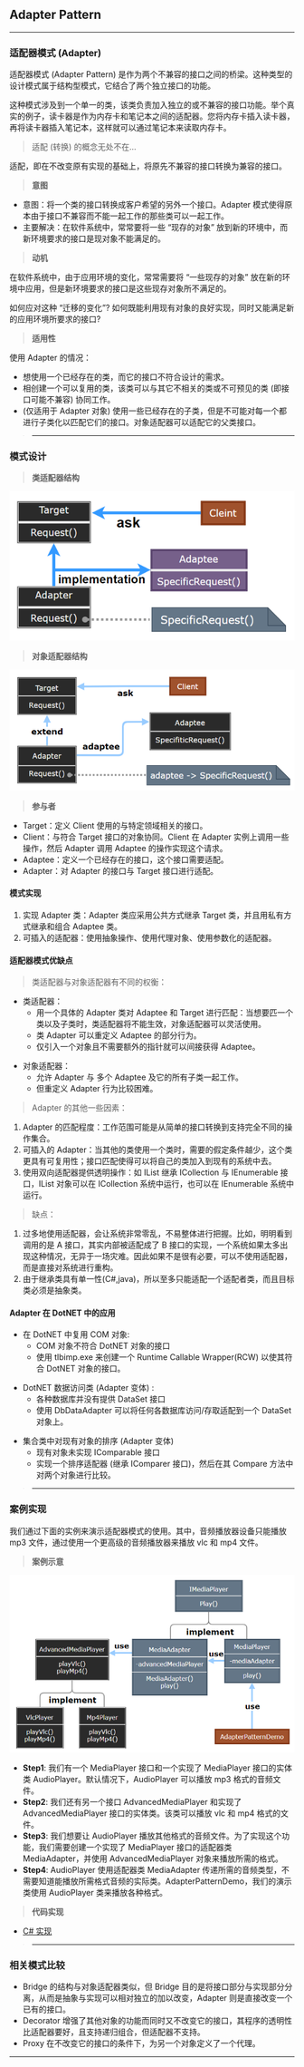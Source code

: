## Adapter Pattern

---
### 适配器模式 (Adapter)

适配器模式 (Adapter Pattern) 是作为两个不兼容的接口之间的桥梁。这种类型的设计模式属于结构型模式，它结合了两个独立接口的功能。

这种模式涉及到一个单一的类，该类负责加入独立的或不兼容的接口功能。举个真实的例子，读卡器是作为内存卡和笔记本之间的适配器。您将内存卡插入读卡器，再将读卡器插入笔记本，这样就可以通过笔记本来读取内存卡。

> 适配 (转换) 的概念无处不在...

适配，即在不改变原有实现的基础上，将原先不兼容的接口转换为兼容的接口。

> **意图**

- 意图：将一个类的接口转换成客户希望的另外一个接口。Adapter 模式使得原本由于接口不兼容而不能一起工作的那些类可以一起工作。
- 主要解决：在软件系统中，常常要将一些 “现存的对象” 放到新的环境中，而新环境要求的接口是现对象不能满足的。

> **动机**

在软件系统中，由于应用环境的变化，常常需要将 “一些现存的对象” 放在新的环境中应用，但是新环境要求的接口是这些现存对象所不满足的。

如何应对这种 “迁移的变化”? 如何既能利用现有对象的良好实现，同时又能满足新的应用环境所要求的接口?

> **适用性**

使用 Adapter 的情况：

- 想使用一个已经存在的类，而它的接口不符合设计的需求。
- 相创建一个可以复用的类，该类可以与其它不相关的类或不可预见的类 (即接口可能不兼容) 协同工作。
- (仅适用于 Adapter 对象) 使用一些已经存在的子类，但是不可能对每一个都进行子类化以匹配它们的接口。对象适配器可以适配它的父类接口。

>---
### 模式设计

> **类适配器结构**

  ![类适配器模式](img/类适配器模式设计.png)

> **对象适配器结构**

  ![对象适配器模式](img/对象适配器模式设计.png)

> **参与者**

- Target：定义 Client 使用的与特定领域相关的接口。
- Client：与符合 Target 接口的对象协同。Client 在 Adapter 实例上调用一些操作，然后 Adapter 调用 Adaptee 的操作实现这个请求。
- Adaptee：定义一个已经存在的接口，这个接口需要适配。
- Adapter：对 Adapter 的接口与 Target 接口进行适配。

#### 模式实现

1. 实现 Adapter 类：Adapter 类应采用公共方式继承 Target 类，并且用私有方式继承和组合 Adaptee 类。
2. 可插入的适配器：使用抽象操作、使用代理对象、使用参数化的适配器。

#### 适配器模式优缺点

> 类适配器与对象适配器有不同的权衡：

- 类适配器：
  - 用一个具体的 Adapter 类对 Adaptee 和 Target 进行匹配：当想要匹一个类以及子类时，类适配器将不能生效，对象适配器可以灵活使用。
  - 类 Adapter 可以重定义 Adaptee 的部分行为。
  - 仅引入一个对象且不需要额外的指针就可以间接获得 Adaptee。

+ 对象适配器：
  - 允许 Adapter 与 多个 Adaptee 及它的所有子类一起工作。
  - 但重定义 Adapter 行为比较困难。

> Adapter 的其他一些因素：

1. Adapter 的匹配程度：工作范围可能是从简单的接口转换到支持完全不同的操作集合。
2. 可插入的 Adapter：当其他的类使用一个类时，需要的假定条件越少，这个类更具有可复用性；接口匹配使得可以将自己的类加入到现有的系统中去。
3. 使用双向适配器提供透明操作：如 IList 继承 ICollection 与  IEnumerable 接口，IList 对象可以在 ICollection 系统中运行，也可以在 IEnumerable 系统中运行。

> 缺点： 
  1. 过多地使用适配器，会让系统非常零乱，不易整体进行把握。比如，明明看到调用的是 A 接口，其实内部被适配成了 B 接口的实现，一个系统如果太多出现这种情况，无异于一场灾难。因此如果不是很有必要，可以不使用适配器，而是直接对系统进行重构。 
  2. 由于继承类具有单一性(C#,java)，所以至多只能适配一个适配者类，而且目标类必须是抽象类。

#### Adapter 在 DotNET 中的应用

- 在 DotNET 中复用 COM 对象:
  - COM 对象不符合 DotNET 对象的接口
  - 使用 tlbimp.exe 来创建一个 Runtime Callable Wrapper(RCW) 以使其符合 DotNET 对象的接口。

+ DotNET 数据访问类 (Adapter 变体) :
  - 各种数据库并没有提供 DataSet 接口
  - 使用 DbDataAdapter 可以将任何各数据库访问/存取适配到一个 DataSet 对象上。

- 集合类中对现有对象的排序 (Adapter 变体)
  - 现有对象未实现 IComparable 接口
  - 实现一个排序适配器 (继承 IComparer 接口)，然后在其 Compare 方法中对两个对象进行比较。

>---
### 案例实现

我们通过下面的实例来演示适配器模式的使用。其中，音频播放器设备只能播放 mp3 文件，通过使用一个更高级的音频播放器来播放 vlc 和 mp4 文件。

> **案例示意**

  ![案例](img/适配器模式案例.png)

- **Step1**: 我们有一个 MediaPlayer 接口和一个实现了 MediaPlayer 接口的实体类 AudioPlayer。默认情况下，AudioPlayer 可以播放 mp3 格式的音频文件。
- **Step2**: 我们还有另一个接口 AdvancedMediaPlayer 和实现了 AdvancedMediaPlayer 接口的实体类。该类可以播放 vlc 和 mp4 格式的文件。
- **Step3**: 我们想要让 AudioPlayer 播放其他格式的音频文件。为了实现这个功能，我们需要创建一个实现了 MediaPlayer 接口的适配器类 MediaAdapter，并使用 AdvancedMediaPlayer 对象来播放所需的格式。
- **Step4**: AudioPlayer 使用适配器类 MediaAdapter 传递所需的音频类型，不需要知道能播放所需格式音频的实际类。AdapterPatternDemo，我们的演示类使用 AudioPlayer 类来播放各种格式。

> **代码实现**

- [C# 实现](../../CodeDemo/DesignPatterns%20For%20CSharp/Structural%20Patterns/Adapter/Adapter.cs)

>---
### 相关模式比较

- Bridge 的结构与对象适配器类似，但 Bridge 目的是将接口部分与实现部分分离，从而是抽象与实现可以相对独立的加以改变，Adapter 则是直接改变一个已有的接口。
- Decorator 增强了其他对象的功能而同时又不改变它的接口，其程序的透明性比适配器要好，且支持递归组合，但适配器不支持。
- Proxy 在不改变它的接口的条件下，为另一个对象定义了一个代理。

---